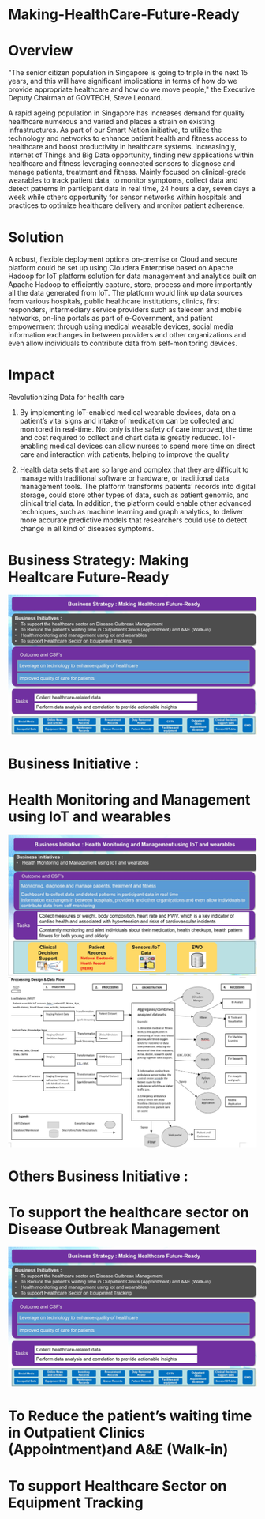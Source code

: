 # Making-HealthCare-Future-Ready

# Overview
"The senior citizen population in Singapore is going to triple in the next 15 years, and this will have significant implications in terms of how do we provide appropriate healthcare and how do we move people," the Executive Deputy Chairman of GOVTECH, Steve Leonard.

A rapid ageing population in Singapore has increases demand for quality healthcare numerous and varied and places a strain on existing infrastructures. As part of our Smart Nation initiative, to utilize the technology and networks to enhance patient health and fitness access to healthcare and boost productivity in healthcare systems. 
Increasingly, Internet of Things and Big Data opportunity, finding new applications within healthcare and fitness leveraging connected sensors to diagnose and manage patients, treatment and fitness. Mainly focused on clinical-grade wearables to track patient data, to monitor symptoms, collect data and detect patterns in participant data in real time, 24 hours a day, seven days a week while others opportunity for sensor networks within hospitals and practices to optimize healthcare delivery and monitor patient adherence. 

# Solution 

A robust, flexible deployment options on-premise or Cloud and secure platform could be set up using Cloudera Enterprise based on Apache Hadoop for IoT platform solution for data management and analytics built on Apache Hadoop to efficiently capture, store, process and more importantly all the data generated from IoT. The platform would link up data sources from various hospitals, public healthcare institutions, clinics, first responders, intermediary service providers such as telecom and mobile networks, on-line portals as part of e-Government, and patient empowerment through using medical wearable devices, social media information exchanges in between providers and other organizations and even allow individuals to contribute data from self-monitoring devices.
	
# Impact 
Revolutionizing Data for health care
1. By implementing IoT-enabled medical wearable devices, data on a patient’s vital signs and intake of medication can be collected and monitored in real-time. Not only is the safety of care improved, the time and cost required to collect and chart data is greatly reduced. IoT-enabling medical devices can allow nurses to spend more time on direct care and interaction with patients, helping to improve the quality  

2. Health data sets that are so large and complex that they are difficult to manage with traditional software or hardware, or traditional data management tools. The platform transforms patients’ records into digital storage, could store other types of data, such as patient genomic, and clinical trial data. In addition, the platform could enable other advanced techniques, such as machine learning and graph analytics, to deliver more accurate predictive models that researchers could use to detect change in all kind of diseases symptoms. 

# Business Strategy: Making Healtcare Future-Ready
![alt text](https://github.com/bacdillon/Making-HealthCare-Future-Ready/blob/master/03.JPG)

# Business Initiative : 
# Health Monitoring and Management using IoT and wearables
![alt text](https://github.com/bacdillon/Making-HealthCare-Future-Ready/blob/master/01.JPG)
![alt text](https://github.com/bacdillon/Making-HealthCare-Future-Ready/blob/master/06.JPG)

# Others Business Initiative : 
# To support the healthcare sector on Disease Outbreak Management
![alt text](https://github.com/bacdillon/Making-HealthCare-Future-Ready/blob/master/03.JPG)

# To Reduce the patient’s waiting time in Outpatient Clinics (Appointment)and A&E (Walk-in)
# To support Healthcare Sector on Equipment Tracking

